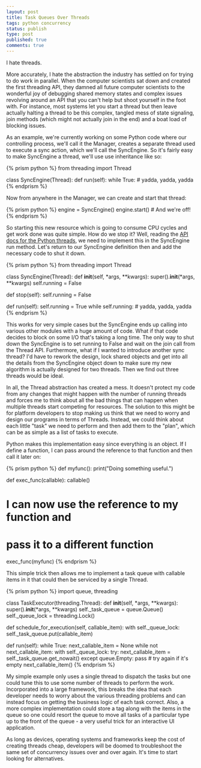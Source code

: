 ```yaml
---
layout: post
title: Task Queues Over Threads
tags: python concurrency
status: publish
type: post
published: true
comments: true
---
```

I hate threads.

More accurately, I hate the abstraction the industry has settled on for trying 
to do work in parallel. When the computer scientists sat down and created the 
first threading API, they damned all future computer scientists to the wonderful 
joy of debugging shared memory states and complex issues revolving around an 
API that you can\'t help but shoot yourself in the foot with. For instance, most 
systems let you start a thread but then leave actually halting a thread to be this 
complex, tangled mess of state signaling, join methods (which might not actually 
join in the end) and a boat load of blocking issues.

As an example, we\'re currently working on some Python code where our controlling 
process, we\'ll call it the Manager, creates a separate thread used to execute a 
sync action, which we\'ll call the SyncEngine. So it\'s fairly easy to make SyncEngine 
a thread, we\'ll use use inheritance like so:

{% prism python %}
from threading import Thread

class SyncEngine(Thread):
   def run(self):
      while True:
         # yadda, yadda, yadda
{% endprism %}

Now from anywhere in the Manager, we can create and start that thread:

{% prism python %}
engine = SyncEngine()
engine.start() # And we're off!
{% endprism %}

So starting this new resource which is going to consume CPU cycles and get work done 
was quite simple. How do we stop it? Well, reading the [API docs for the Python 
threads][python-3-thread-api], we need to implement this in the SyncEngine run method. 
Let\'s return to our SyncEngine definition then and add the necessary code to 
shut it down.

{% prism python %}
from threading import Thread

class SyncEngine(Thread):
   def __init__(self, *args, **kwargs):
      super().__init__(*args, **kwargs)
      self.running = False

   def stop(self):
      self.running = False

   def run(self):
      self.running = True
      while self.running:
         # yadda, yadda, yadda
{% endprism %}

This works for very simple cases but the SyncEngine ends up calling into various 
other modules with a huge amount of code. What if that code decides to block 
on some I/O that\'s taking a long time. The only way to shut down the SyncEngine 
is to set running to False and wait on the join call from the Thread API. Furthermore, 
what if I wanted to introduce another sync thread? I\'d have to rework the design, 
lock shared objects and get into all the details from the SyncEngine object down 
to make sure my new algorithm is actually designed for two threads. Then we find 
out three threads would be ideal.

In all, the Thread abstraction has created a mess. It doesn\'t protect my code from 
any changes that might happen with the number of running threads and forces me to 
think about all the bad things that can happen when multiple threads start competing 
for resources. The solution to this might be for platform developers to stop making 
us think that we need to worry and design our programs in terms of Threads. Instead, 
we could think about each little \"task\" we need to perform and then add them to the
\"plan\", which can be as simple as a list of tasks to execute.

Python makes this implementation easy since everything is an object. If I define a 
function, I can pass around the reference to that function and then call it  later on:

{% prism python %}
def myfunc():
   print("Doing something useful.")

def exec_func(callable):
   callable()

# I can now use the reference to my function and
# pass it to a different function
exec_func(myfunc)
{% endprism %}

This simple trick then allows me to implement a task queue with callable items in 
it that could then be serviced by a single Thread.

{% prism python %}
import queue, threading

class TaskExecutor(threading.Thread):
   def __init__(self, *args, **kwargs):
      super().__init__(*args, **kwargs)
      self._task_queue = queue.Queue()
      self._queue_lock = threading.Lock()

   def schedule_for_execution(self, callable_item):
      with self._queue_lock:
         self._task_queue.put(callable_item)

   def run(self):
      while True:
         next_callable_item = None
         while not next_callable_item:
            with self._queue_lock:
               try:
                  next_callable_item = self._task_queue.get_nowait()
               except queue.Empty:
                  pass # try again if it's empty
         next_callable_item()
{% endprism %}

My simple example only uses a single thread to dispatch the tasks but one could 
tune this to use some number of threads to perform the work. Incorporated into 
a large framework, this breaks the idea that each developer needs to worry about 
the various threading problems and can instead focus on getting the business logic 
of each task correct. Also, a more complex implementation could store a tag along 
with the items in the queue so one could resort the queue to move all tasks of a 
particular type up to the front of the queue - a very useful trick for an 
interactive UI application.

As long as devices, operating systems and frameworks keep the cost of creating 
threads cheap, developers will be doomed to troubleshoot the same set of concurrency 
issues over and over again. It\'s time to start looking for alternatives.

[python-3-thread-api]: http://docs.python.org/py3k/library/threading.html#thread-objects
